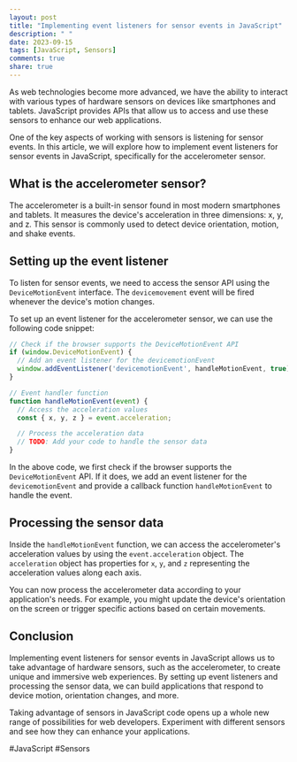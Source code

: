 ```yaml
---
layout: post
title: "Implementing event listeners for sensor events in JavaScript"
description: " "
date: 2023-09-15
tags: [JavaScript, Sensors]
comments: true
share: true
---
```


As web technologies become more advanced, we have the ability to interact with various types of hardware sensors on devices like smartphones and tablets. JavaScript provides APIs that allow us to access and use these sensors to enhance our web applications.

One of the key aspects of working with sensors is listening for sensor events. In this article, we will explore how to implement event listeners for sensor events in JavaScript, specifically for the accelerometer sensor.

## What is the accelerometer sensor?

The accelerometer is a built-in sensor found in most modern smartphones and tablets. It measures the device's acceleration in three dimensions: x, y, and z. This sensor is commonly used to detect device orientation, motion, and shake events.

## Setting up the event listener

To listen for sensor events, we need to access the sensor API using the `DeviceMotionEvent` interface. The `devicemovement` event will be fired whenever the device's motion changes.

To set up an event listener for the accelerometer sensor, we can use the following code snippet:

```javascript
// Check if the browser supports the DeviceMotionEvent API
if (window.DeviceMotionEvent) {
  // Add an event listener for the devicemotionEvent
  window.addEventListener('devicemotionEvent', handleMotionEvent, true);
}

// Event handler function
function handleMotionEvent(event) {
  // Access the acceleration values
  const { x, y, z } = event.acceleration;

  // Process the acceleration data
  // TODO: Add your code to handle the sensor data
}
```

In the above code, we first check if the browser supports the `DeviceMotionEvent` API. If it does, we add an event listener for the `devicemotionEvent` and provide a callback function `handleMotionEvent` to handle the event.

## Processing the sensor data

Inside the `handleMotionEvent` function, we can access the accelerometer's acceleration values by using the `event.acceleration` object. The `acceleration` object has properties for `x`, `y`, and `z` representing the acceleration values along each axis.

You can now process the accelerometer data according to your application's needs. For example, you might update the device's orientation on the screen or trigger specific actions based on certain movements.

## Conclusion

Implementing event listeners for sensor events in JavaScript allows us to take advantage of hardware sensors, such as the accelerometer, to create unique and immersive web experiences. By setting up event listeners and processing the sensor data, we can build applications that respond to device motion, orientation changes, and more.

Taking advantage of sensors in JavaScript code opens up a whole new range of possibilities for web developers. Experiment with different sensors and see how they can enhance your applications.

\#JavaScript #Sensors